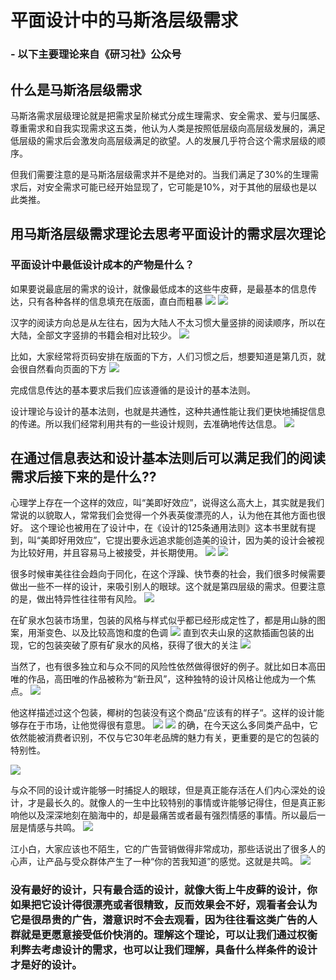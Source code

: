 # 平面设计中的马斯洛层级需求
### -   以下主要理论来自《研习社》公众号
## 什么是马斯洛层级需求
马斯洛需求层级理论就是把需求呈阶梯式分成生理需求、安全需求、爱与归属感、尊重需求和自我实现需求这五类，他认为人类是按照低层级向高层级发展的，满足低层级的需求后会激发向高层级满足的欲望。人的发展几乎符合这个需求层级的顺序。



但我们需要注意的是马斯洛层级需求并不是绝对的。当我们满足了30%的生理需求后，对安全需求可能已经开始显现了，它可能是10%，对于其他的层级也是以此类推。

## 用马斯洛层级需求理论去思考平面设计的需求层次理论
### 平面设计中最低设计成本的产物是什么？

如果要说最底层的需求的设计，就像最低成本的这些牛皮藓，是最基本的信息传达，只有各种各样的信息填充在版面，直白而粗暴
![](./tu/t1.jpg)
![](./tu/t2.jpg)

汉字的阅读方向总是从左往右，因为大陆人不太习惯大量竖排的阅读顺序，所以在大陆，全部文字竖排的书籍会相对比较少。
![](./tu/3.jpg)

比如，大家经常将页码安排在版面的下方，人们习惯之后，想要知道是第几页，就会很自然看向页面的下方
![](./tu/4.jpg)

完成信息传达的基本要求后我们应该遵循的是设计的基本法则。


设计理论与设计的基本法则，也就是共通性，这种共通性能让我们更快地捕捉信息的传递。所以我们经常利用共有的一些设计规则，去准确地传达信息。
![](./tu/5.jpg)

## 在通过信息表达和设计基本法则后可以满足我们的阅读需求后接下来的是什么??
心理学上存在一个这样的效应，叫“美即好效应”，说得这么高大上，其实就是我们常说的以貌取人，常常我们会觉得一个外表英俊漂亮的人，认为他在其他方面也很好。
这个理论也被用在了设计中，在《设计的125条通用法则》这本书里就有提到，叫“美即好用效应”，它提出要永远追求能创造美的设计，因为美的设计会被视为比较好用，并且容易马上被接受，并长期使用。
![](./tu/6.jpg)
![](./tu/7.jpg)

很多时候审美往往会趋向于同化，在这个浮躁、快节奏的社会，我们很多时候需要做出一些不一样的设计，来吸引别人的眼球。这个就是第四层级的需求。但要注意的是，做出特异性往往带有风险。
![](./tu/8.jpg)

在矿泉水包装市场里，包装的风格与样式似乎都已经形成定性了，都是用山脉的图案，用渐变色、以及比较高饱和度的色调
![](./tu/9.jpg)
直到农夫山泉的这款插画包装的出现，它的包装突破了原有矿泉水的风格，获得了很大的关注
![](./tu/10.jpg)

当然了，也有很多独立和与众不同的风险性依然做得很好的例子。就比如日本高田唯的作品，高田唯的作品被称为“新丑风”，这种独特的设计风格让他成为一个焦点。
![](./tu/11.jpg)

他这样描述过这个包装，椰树的包装没有这个商品“应该有的样子“。这样的设计能够存在于市场，让他觉得很有意思。
![](./tu/12.jpg)
![](./tu/13.jpg)
的确，在今天这么多同类产品中，它依然能被消费者识别，不仅与它30年老品牌的魅力有关，更重要的是它的包装的特别性。

![](./tu/14.jpg)

与众不同的设计或许能够一时捕捉人的眼球，但是真正能存活在人们内心深处的设计，才是最长久的。就像人的一生中比较特别的事情或许能够记得住，但是真正影响他以及深深地刻在脑海中的，却是最痛苦或者最有强烈情感的事情。所以最后一层是情感与共鸣。
![](./tu/15.jpg)

江小白，大家应该也不陌生，它的广告营销做得非常成功，那些话说出了很多人的心声，让产品与受众群体产生了一种“你的苦我知道”的感觉。这就是共鸣。
![](./tu/17.jpg)


### 没有最好的设计，只有最合适的设计，就像大街上牛皮藓的设计，你如果把它设计得很漂亮或者很精致，反而效果会不好，观看者会认为它是很昂贵的广告，潜意识时不会去观看，因为往往看这类广告的人群就是更愿意接受低价快消的。理解这个理论，可以让我们通过权衡利弊去考虑设计的需求，也可以让我们理解，具备什么样条件的设计才是好的设计。
